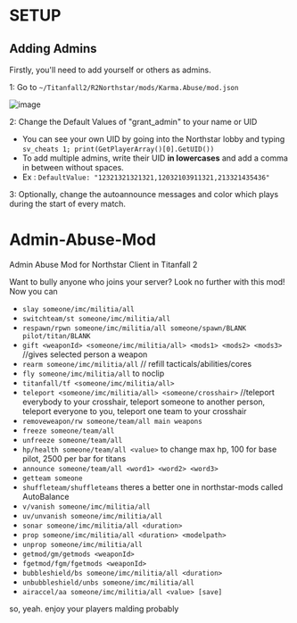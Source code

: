 # SETUP
## Adding Admins
Firstly, you'll need to add yourself or others as admins.

1: Go to `~/Titanfall2/R2Northstar/mods/Karma.Abuse/mod.json`

![image](https://user-images.githubusercontent.com/22678145/158139463-d34d12c4-512d-4016-96dc-9b63085b09db.png)

2: Change the Default Values of "grant_admin" to your name or UID
- You can see your own UID by going into the Northstar lobby and typing `sv_cheats 1; print(GetPlayerArray()[0].GetUID())`
- To add multiple admins, write their UID **in lowercases** and add a comma in between without spaces.
- Ex : `DefaultValue: "12321321321321,12032103911321,213321435436"`

3: Optionally, change the autoannounce messages and color which plays during the start of every match.

# Admin-Abuse-Mod
Admin Abuse Mod for Northstar Client in Titanfall 2

Want to bully anyone who joins your server? Look no further with this mod! Now you can
- `slay someone/imc/militia/all`
- `switchteam/st someone/imc/militia/all`
- `respawn/rpwn someone/imc/militia/all someone/spawn/BLANK pilot/titan/BLANK`
- `gift <weaponId> <someone/imc/militia/all> <mods1> <mods2> <mods3>` //gives selected person a weapon
- `rearm someone/imc/militia/all` // refill tacticals/abilities/cores
- `fly someone/imc/militia/all` to noclip
- `titanfall/tf <someone/imc/militia/all>`
- `teleport <someone/imc/militia/all> <someone/crosshair>` //teleport everybody to your crosshair, teleport someone to another person, teleport everyone to you, 
    teleport one team to your crosshair
- `removeweapon/rw someone/team/all main weapons`
- `freeze someone/team/all`
- `unfreeze someone/team/all`
- `hp/health someone/team/all <value>` to change max hp, 100 for base pilot, 2500 per bar for titans
- `announce someone/team/all <word1> <word2> <word3>`
- `getteam someone`
- `shuffleteam/shuffleteams`  theres a better one in northstar-mods called AutoBalance
- `v/vanish someone/imc/militia/all`
- `uv/unvanish someone/imc/militia/all`
- `sonar someone/imc/militia/all <duration>`
- `prop someone/imc/militia/all <duration> <modelpath>`
- `unprop someone/imc/militia/all`
- `getmod/gm/getmods <weaponId>`
- `fgetmod/fgm/fgetmods <weaponId>`
- `bubbleshield/bs someone/imc/militia/all <duration>`
- `unbubbleshield/unbs someone/imc/militia/all`
- `airaccel/aa someone/imc/militia/all <value> [save]`

so, yeah. enjoy your players malding probably
